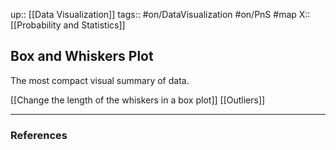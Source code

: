 up:: [[Data Visualization]]
tags:: #on/DataVisualization #on/PnS #map 
X:: [[Probability and Statistics]]

## Box and Whiskers Plot

The most compact visual summary of data.

[[Change the length of the whiskers in a box plot]]
[[Outliers]]


---

### References

